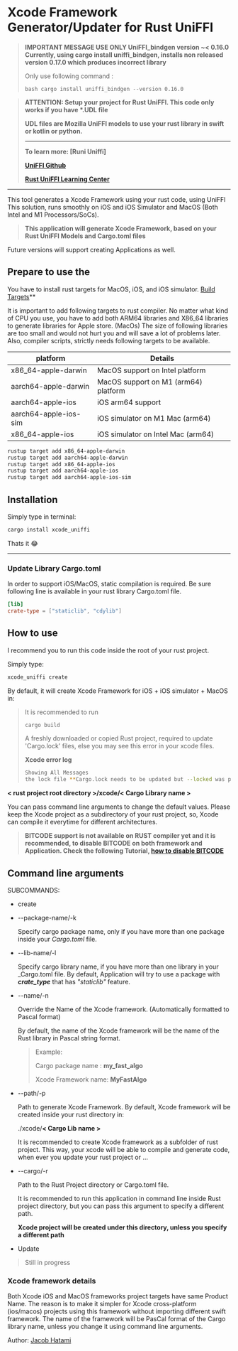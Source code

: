 # Xcode Framework Generator/Updater for Rust UniFFI

> **IMPORTANT MESSAGE USE ONLY UniFFI_bindgen version ~< 0.16.0**
> **Currently, using cargo install uniffi_bindgen, installs non released version 0.17.0 which produces incorrect library**
> 
> Only use following command :
> 
> ``bash
> cargo install uniffi_bindgen --version 0.16.0
> ``


>**ATTENTION: Setup your project for Rust UniFFI. This code only works if you have \*.UDL file**
> 
>**UDL files are Mozilla UniFFI models to use your rust library in swift or kotlin or python.**
>***
>**To learn more: [Runi Uniffi]**
>
>**[UniFFI Github](https://mozilla.github.io/uniffi-rs/)**
>
>**[Rust UniFFI Learning Center](https://mozilla.github.io/uniffi-rs/)**
***

This tool generates a Xcode Framework using your rust code, using UniFFI
This solution, runs smoothly on iOS and iOS Simulator and MacOS (Both Intel and M1 Processors/SoCs).

>**This application will generate Xcode Framework, based on your Rust UniFFI Models and Cargo.toml files**

Future versions will support creating Applications as well.

## Prepare to use the

You have to install rust targets for MacOS, iOS, and iOS simulator.
[Build Targets](https://doc.rust-lang.org/nightly/rustc/platform-support.html)**

It is important to add following targets to rust compiler. No matter what kind of CPU you use, you have to add both ARM64 libraries and X86_64 libraries to generate libraries for Apple store. (MacOs)
The size of following libraries are too small and would not hurt you and will save a lot of problems later.
Also, compiler scripts, strictly needs following targets to be available.

 | platform | Details |
 | -------- | ------- |
 | x86_64-apple-darwin | MacOS support on Intel platform |
 | aarch64-apple-darwin | MacOS support on M1 (arm64) platform |
 | aarch64-apple-ios | iOS arm64 support |
 | aarch64-apple-ios-sim | iOS simulator on M1 Mac (arm64) |
 | x86_64-apple-ios | iOS simulator on Intel Mac (arm64) |

 
 ```bash
 rustup target add x86_64-apple-darwin
 rustup target add aarch64-apple-darwin
 rustup target add x86_64-apple-ios
 rustup target add aarch64-apple-ios
 rustup target add aarch64-apple-ios-sim
 ```

## Installation

Simply type in terminal:

```bash
cargo install xcode_uniffi
```
Thats it 😂

---
### **Update Library Cargo.toml**

In order to support iOS/MacOS, static compilation is required.
Be sure following line is available in your rust library Cargo.toml file.

```toml
[lib]
crate-type = ["staticlib", "cdylib"]
```

## How to use

I recommend you to run this code inside the root of your rust project.

Simply type: 

```bash
xcode_uniffi create
```

By default, it will create Xcode Framework for iOS + iOS simulator + MacOS in:

>It is recommended to run
> ```bash
> cargo build
>```
> A freshly downloaded or copied Rust project, required to update 'Cargo.lock' files, else you may see this error in your xcode files.
>
> **Xcode error log**
>```bash
> Showing All Messages
> the lock file **Cargo.lock needs to be updated but --locked was passed to prevent this
>```




**< rust project root directory >/xcode/< Cargo Library name >**

You can pass command line arguments to change the default values.
Please keep the Xcode project as a subdirectory of your rust project, so, Xcode can compile it everytime for different architectures.

> **BITCODE support is not available on RUST compiler yet and it is recommended, to disable BITCODE on both framework and Application. Check the following Tutorial, [how to disable BITCODE]()**


## Command line arguments

SUBCOMMANDS:
* create
 - --package-name/-k

   Specify cargo package name, only if you have more than one package inside your _Cargo.toml_ file.

 - --lib-name/-l

   Specify cargo library name, if you have more than one library in your _Cargo.toml file.
   By default, Application will try to use a package with **_crate_type_** that has _"staticlib"_ feature.

 - --name/-n

   Override the Name of the Xcode framework. (Automatically formatted to Pascal format)

   By default, the name of the Xcode framework will be the name of the Rust library in Pascal string format.

   >Example:
   >
   >Cargo package name : **my_fast_algo**
   >
   >Xcode Framework name: **MyFastAlgo**

 - --path/-p

   Path to generate Xcode Framework.
   By default, Xcode framework will be created inside your rust directory in:

   ./xcode/**< Cargo Lib name >**

   It is recommended to create Xcode framework as a subfolder of rust project. This way, your xcode will be able to compile and generate code, when ever you update your rust project or ...

 - --cargo/-r

   Path to the Rust Project directory or Cargo.toml file.

   It is recommended to run this application in command line inside Rust project directory, but you can pass this argument to specify a different path.

   **Xcode project will be created under this directory, unless you specify a different path**


* Update
> Still in progress


### Xcode framework details

Both Xcode iOS and MacOS frameworks project targets have same Product Name. 
The reason is to make it simpler for Xcode cross-platform (ios/macos) projects using this framework without importing different swift framework.
The name of the framework will be PasCal format of the Cargo library name, unless you change it using command line arguments.

Author: [Jacob Hatami](mjhatamy@gmail.com)